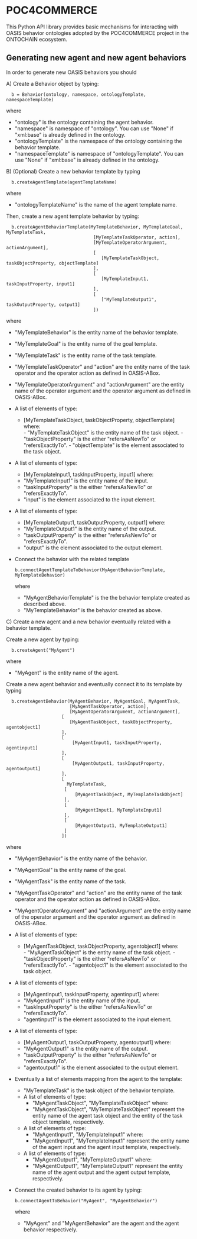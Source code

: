 # POC4COMMERCE

This Python API library provides basic mechanisms for interacting with OASIS behavior ontologies adopted by the POC4COMMERCE project in the ONTOCHAIN ecosystem.



## Generating new agent and new agent behaviors </br>
In order to generate new OASIS behaviors you should

A) Create a Behavior object by typing: </br>
      
      b = Behavior(ontology, namespace, ontologyTemplate, namespaceTemplate)
      
   where  </br>
   - "ontology" is the ontology containing the agent behavior.
   - "namespace" is namespace of "ontology". You can use "None" if "xml:base" is already defined in the ontology.
   - "ontologyTemplate" is the namespace of the ontology containing the behavior template.
   - "namespaceTemplate" is namespace of "ontologyTemplate". You can use "None" if "xml:base" is already defined in the ontology.
   
B) (Optional) Create a new behavior template by typing </br>
      
      b.createAgentTemplate(agentTemplateName)
      
   where  </br>   
   - "ontologyTemplateName" is the name of the agent template name. </br>
   
   Then, create a new agent template behavior by typing: </br>


      b.createAgentBehaviorTemplate(MyTemplateBehavior, MyTemplateGoal, MyTemplateTask,
                                     [MyTemplateTaskOperator, action], 
                                     [MyTemplateOperatorArgument, actionArgument],
                                     [
                                        [MyTemplateTaskObject, taskObjectProperty, objectTemplate]
                                     ], 
                                     [ 
                                        [MyTemplateInput1, taskInputProperty, input1]
                                     ], 
                                     [ 
                                        ["MyTemplateOutput1", taskOutputProperty, output1]
                                     ])

        
   where
   - "MyTemplateBehavior" is the entity name of the behavior template. 
   - "MyTemplateGoal" is the entity name of the goal template.
   - "MyTemplateTask" is the entity name of the task template.
   - "MyTemplateTaskOperator" and "action" are the entity name of the task operator  and the operator action as defined in OASIS-ABox.
   - "MyTemplateOperatorArgument" and "actionArgument" are the entity name of the operator argument and the operator argument as defined in OASIS-ABox.
   - A list of elements of type:
     - [MyTemplateTaskObject, taskObjectProperty, objectTemplate]
           where: </br>
           - "MyTemplateTaskObject" is the entity name of the task object.
           - "taskObjectProperty" is the either "refersAsNewTo" or "refersExactlyTo".
           - "objectTemplate" is the element associated to the task object.
   - A list of elements of type:
     - [MyTemplateInput1, taskInputProperty, input1]
     where: </br> 
     - "MyTemplateInput1" is the entity name of the input.
     - "taskInputProperty" is the either "refersAsNewTo" or "refersExactlyTo".
     - "input" is the element associated to the input element.   
   - A list of elements of type:
     - [MyTemplateOutput1, taskOutputProperty, output1]
     where: </br> 
     - "MyTemplateOutput1" is the entity name of the output.
     - "taskOutputProperty" is the either "refersAsNewTo" or "refersExactlyTo".
     - "output" is the element associated to the output element.  
     
 - Connect the behavior with the related template
 
       b.connectAgentTemplateToBehavior(MyAgentBehaviorTemplate, MyTemplateBehavior)
       
   where
   - "MyAgentBehaviorTemplate" is the the behavior template created as described above.
   - "MyTemplateBehavior" is the behavior created as above.

C) Create a new agent and a new behavior eventually related with a behavior template.
   
   Create a new agent by typing:
              
      b.createAgent("MyAgent")
   where
   - "MyAgent" is the entity name of the agent.
   
   Create a new agent behavior and eventually connect it to its template by typing
   
      b.createAgentBehavior(MyAgentBehavior, MyAgentGoal, MyAgentTask,
                            [MyAgentTaskOperator, action],
                            [MyAgentOperatorArgument, actionArgument],
                         [
                            [MyAgentTaskObject, taskObjectProperty, agentobject1]
                         ],
                         [
                             [MyAgentInput1, taskInputProperty, agentinput1]
                         ],
                         [
                             [MyAgentOutput1, taskInputProperty, agentoutput1]
                         ],
                         [
                           MyTemplateTask,
                          [
                              [MyAgentTaskObject, MyTemplateTaskObject]
                          ],
                          [
                              [MyAgentInput1, MyTemplateInput1]
                          ],
                          [
                              [MyAgentOutput1, MyTemplateOutput1]
                          ]
                         ])

   where
   - "MyAgentBehavior" is the entity name of the behavior. 
   - "MyAgentGoal" is the entity name of the goal.
   - "MyAgentTask" is the entity name of the task.
   - "MyAgentTaskOperator" and "action" are the entity name of the task operator  and the operator action as defined in OASIS-ABox.
   - "MyAgentOperatorArgument" and "actionArgument" are the entity name of the operator argument and the operator argument as defined in OASIS-ABox.
   - A list of elements of type:
     - [MyAgentTaskObject, taskObjectProperty, agentobject1]
           where: </br>
           - "MyAgentTaskObject" is the entity name of the task object.
           - "taskObjectProperty" is the either "refersAsNewTo" or "refersExactlyTo".
           - "agentobject1" is the element associated to the task object.
   - A list of elements of type:
     - [MyAgentInput1, taskInputProperty, agentinput1]
     where: </br> 
     - "MyAgentInput1" is the entity name of the input.
     - "taskInputProperty" is the either "refersAsNewTo" or "refersExactlyTo".
     - "agentinput1" is the element associated to the input element.   
   - A list of elements of type:
     - [MyAgentOutput1, taskOutputProperty, agentoutput1]
     where: </br> 
     - "MyAgentOutput1" is the entity name of the output.
     - "taskOutputProperty" is the either "refersAsNewTo" or "refersExactlyTo".
     - "agentoutput1" is the element associated to the output element. 
   - Eventually a list of elements mapping from the agent to the template:
     - "MyTemplateTask" is the task object of the behavior template.
     - A list of elements of type:
        - "MyAgentTaskObject", "MyTemplateTaskObject"
        where:</br>
        -  "MyAgentTaskObject", "MyTemplateTaskObject" represent the entity name of the agent task object  and the entity of the task object template, respectively.
     - A list of elements of type:  
        - "MyAgentInput1", "MyTemplateInput1"
        where:</br>
        -  "MyAgentInput1", "MyTemplateInput1" represent the entity name of the agent input and the agent input template, respectively.
     - A list of elements of type:  
        - "MyAgentOutput1", "MyTemplateOutput1"
        where:</br>
        -  "MyAgentOutput1", "MyTemplateOutput1" represent the entity name of the agent output and the agent output template, respectively.
  - Connect the created behavior to its agent by typing:
     
        b.connectAgentToBehavior("MyAgent", "MyAgentBehavior")
    
    where </br>
    - "MyAgent" and "MyAgentBehavior" are the agent and the agent behavior respectively.
    
       
       

